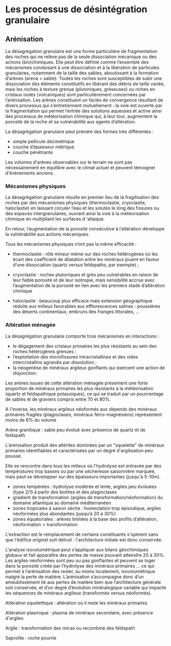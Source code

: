 # Les processus de désintégration granulaire

## Arénisation

La désagrégation granulaire est une forme particulière de fragmentation des roches qui ne relève pas de la seule dissociation mécanique ou des actions (bio)chimiques. Elle peut être définie comme l’ensemble des mécanismes conduisant à une dissociation et à la
libération de particules granulaires, notamment de la taille des sables, aboutissant à la
formation d’arènes (arena = sable). Toutes les roches sont susceptibles de subir une dissociation des éléments constitutifs en
libérant des débris de taille variée, mais les roches à texture grenue (plutoniques, gréseuses)
ou riches en cristaux isolés (volcaniques) sont particulièrement concernées par l’arénisation.
Les arènes constituent un faciès de convergence résultant de divers processus qui
s’entretiennent mutuellement : la voie est ouverte par la fragmentation qui permet l’entrée
des solutions aqueuses et active ainsi des processus de météorisation chimique qui, à leur
tour, augmentent la porosité de la roche et sa vulnérabilité aux agents d’altération.

La désagrégation granulaire peut prendre des formes très différentes :

- simple pellicule décimétrique
- couche d’épaisseur métrique
- couche pénétrante

Les volumes d'arènes observables sur le terrain ne sont pas nécessairement en équilibre avec le climat actuel et peuvent témoigner d'évènements anciens.

### Mécanismes physiques

La désagrégation granulaire résulte en premier lieu de la fragilisation des roches par des
mécanismes physiques (thermoclastie, cryoclastie, haloclastie) en laissant circuler l’eau et les
solutés le long des fissures ou des espaces intergranulaires, ouvrant ainsi la voie à la
météorisation chimique en multipliant les surfaces d ‘attaque.

En retour, l’augmentation de la porosité consécutive à l’altération développe la vulnérabilité
aux actions mécaniques. 

Tous les mécanismes physiques n’ont pas la même efficacité :

- thermoclastie : rôle mineur même sur des roches hétérogènes où les écart des coefficient de dilatation entre les minéraux
jouent en faveur d’une dissociation (quartz versus feldspaths, par exemple) ;

- cryoclastie : roches plutoniques et grès peu vulnérables en raison de leur faible porosité et de leur isotropie, mais
sensibilité accrue avec l’augmentation de la porosité en lien avec les premiers stade d’altération chimique

- haloclastie : beaucoup plus efficace mais extension géographique réduite aux milieux favorables aux efflorescences
salines : poussières des déserts continentaux, embruns des franges littorales, …

### Altération ménagée

La désagrégation granulaire comporte trois mécanismes en interactions : 

- le dégagement des cristaux primaires les plus résistants au sein des roches hétérogènes grenues ;
- l’exploitation des microfissures intracristallines et des vides intercristallins agrandis par dissolution ;
- la néogenèse de minéraux argileux gonflants qui exercent une action de disjonction.

Les arènes issues de cette altération ménagée présentent une forte proportion de minéraux
primaires les plus résistants à la météorisation (quartz et feldspathique potassiques), ce qui se
traduit par un pourcentage de sables et de graviers compris entre 70 et 80%.

A l'inverse, les minéraux argileux néoformés aux dépends des minéraux primaires fragiles
(plagioclases, minéraux ferro-magnésiens) représentent moins de 6% du volume

Arène granitique : sable peu évolué avec présence de quartz et de feldspath

L'arénisation produit des altérites dominées par un "squelette" de minéraux primaires identifiables et caractérisées par un degré d'argilisation peu poussé.

Elle se rencontre dans tous les milieux où  l'hydrolyse est entravée par des températures trop basses ou par une sécheresse saisonnière marquée, mais peut se développer sur des épaisseurs importantes (jusqu'à 5-10m).

- zones tempérées : hydrolyse modérée et lente, argiles peu évoluées (type 2/1) à partir des biotites et des plagioclases
- gradient de transformation (argiles de transformation/néoformation) du domaine atlantique au domaine méditerranéen
- zones tropicales à saison sèche : humectation trop épisodique, argiles néoformées plus abondantes (jusqu’à 20 à 30%)
- zones équatoriales : arènes limitées à la base des profils d’altération, néoformation > transformation

L'extraction est le remplacement de certains constituants s'opèrent sans que l'édifice originel soit détruit : l'architecture initiale est donc conservée.

L'analyse isovolumétrique peut s’appliquer aux bilans géochimiques globaux et fait apparaître
des pertes de masse pouvant atteindre 20 à 30%.
Les argiles néoformées sont peu ou pas gonflantes et peuvent se loger dans la porosité créée
par l’hydrolyse des minéraux primaires … ce qui permet à l’arénisation des rester, au moins
localement, isovolumétrique malgré la perte de matière.
L’arénisation s’accompagne donc d’un ameublissement lié aux pertes de matière bien que
l’architecture générale soit conservée, et d’un degré d’évolution minéralogique variable qui
impacté les séquences de minéraux argileux (transformés versus néoformés).

Altération squelettique : altération où il reste les minéraux primaires

Altération plasmique : plasma de minéraux secondaire, avec présence d'argiles

Argile : transformation des micas ou recombiné des feldspath

Saprolite : roche pourrie  

